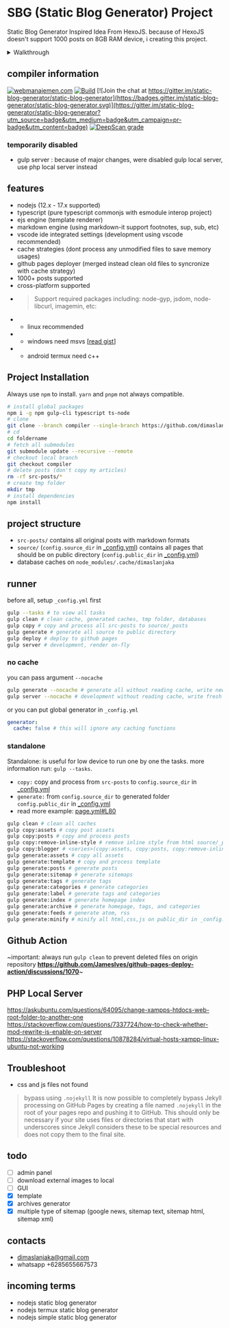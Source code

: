 # SBG (Static Blog Generator) Project
Static Blog Generator Inspired Idea From HexoJS. because of HexoJS doesn't support 1000 posts on 8GB RAM device, i creating this project.

<details>
  <summary>Walkthrough</summary>

  ## Project Walkthrough
  - I switched platforms from blogger to github page.
  ![image](https://user-images.githubusercontent.com/12471057/162500759-7bf0931e-ea5c-4925-b1cb-1653c9ba00bc.png)
  - Using HexoJS for first time, and creating my own platform converter `Blogger to HexoJS` https://github.com/dimaslanjaka/hexo-blogger-xml
  - After a few months, my posts have reached 800. hexojs is starting to become unfriendly, to the point that all my articles are corrupted (not rendered perfectly). And some posts got reduced from page rank.
  - And i got confused, then iam creating this project
</details>

## compiler information
[![webmanajemen.com](https://img.shields.io/website.svg?down_color=red&down_message=down&style=flat-square&up_color=green&up_message=up&label=webmanajemen.com&url=https://webmanajemen.com)](https://webmanajemen.com) [![Build](https://github.com/dimaslanjaka/dimaslanjaka.github.io/actions/workflows/page.yml/badge.svg)](https://github.com/dimaslanjaka/dimaslanjaka.github.io/actions/workflows/page.yml) [![Join the chat at https://gitter.im/static-blog-generator/static-blog-generator](https://badges.gitter.im/static-blog-generator/static-blog-generator.svg)](https://gitter.im/static-blog-generator/static-blog-generator?utm_source=badge&utm_medium=badge&utm_campaign=pr-badge&utm_content=badge) [![DeepScan grade](https://deepscan.io/api/teams/17454/projects/20813/branches/578444/badge/grade.svg)](https://deepscan.io/dashboard#view=project&tid=17454&pid=20813&bid=578444)

### temporarily disabled
- gulp server : because of major changes, were disabled gulp local server, use php local server instead

## features
- nodejs (12.x - 17.x supported)
- typescript (pure typescript commonjs with esmodule interop project)
- ejs engine (template renderer)
- markdown engine (using markdown-it support footnotes, sup, sub, etc)
- vscode ide integrated settings (development using vscode recommended)
- cache strategies (dont process any unmodified files to save memory usages)
- github pages deployer (merged instead clean old files to syncronize with cache strategy)
- 1000+ posts supported
- cross-platform supported
- > Support required packages including: node-gyp, jsdom, node-libcurl, imagemin, etc:
- - linux recommended
- - windows need msvs [[read gist](https://gist.github.com/jtrefry/fd0ea70a89e2c3b7779c)]
- - android termux need c++

## Project Installation
Always use `npm` to install. `yarn` and `pnpm` not always compatible.
```bash
# install global packages
npm i -g npm gulp-cli typescript ts-node
# clone
git clone --branch compiler --single-branch https://github.com/dimaslanjaka/dimaslanjaka.github.io foldername
# cd
cd foldername
# fetch all submodules
git submodule update --recursive --remote
# checkout local branch
git checkout compiler
# delete posts (don't copy my articles)
rm -rf src-posts/*
# create tmp folder
mkdir tmp
# install dependencies
npm install
```

## project structure
- `src-posts/` contains all original posts with markdown formats
- `source/` (`config.source_dir` in [_config.yml](./_config.yml)) contains all pages that should be on public directory (`config.public_dir` in [_config.yml](./_config.yml))
- database caches on `node_modules/.cache/dimaslanjaka`

## runner
before all, setup `_config.yml` first
```bash
gulp --tasks # to view all tasks
gulp clean # clean cache, generated caches, tmp folder, databases
gulp copy # copy and process all src-posts to source/_posts
gulp generate # generate all source to public directory
gulp deploy # deploy to github pages
gulp server # development, render on-fly
```
### no cache
you can pass argument `--nocache`
```bash
gulp generate --nocache # generate all without reading cache, write new cache (fresh generate) instead
gulp server --nocache # development without reading cache, write fresh cache instead
```
or you can put global generator in `_config.yml`
```yaml
generator:
  cache: false # this will ignore any caching functions
```

### standalone
Standalone: is useful for low device to run one by one the tasks. more information run: `gulp --tasks`.
- `copy:` copy and process from `src-posts` to `config.source_dir` in [_config.yml](./_config.yml)
- `generate:` from `config.source_dir` to generated folder `config.public_dir` in [_config.yml](./_config.yml)
- read more example: [page.yml#L80](https://github.com/dimaslanjaka/dimaslanjaka.github.io/blob/c9c113ed51b2a6bbe50edc0ffd3d691980776a0f/.github/workflows/page.yml#L80)
```bash
gulp clean # clean all caches
gulp copy:assets # copy post assets
gulp copy:posts # copy and process posts
gulp copy:remove-inline-style # remove inline style from html source/_posts (useful for migrated from blogger)
gulp copy:blogger # <series>(copy:assets, copy:posts, copy:remove-inline-style)
gulp generate:assets # copy all assets
gulp generate:template # copy and process template
gulp generate:posts # generate posts
gulp generate:sitemap # generate sitemaps
gulp generate:tags # generate tags
gulp generate:categories # generate categories
gulp generate:label # generate tags and categories
gulp generate:index # generate homepage index
gulp generate:archive # generate homepage, tags, and categories
gulp generate:feeds # generate atom, rss
gulp generate:minify # minify all html,css,js on public_dir in _config.yml
```

## Github Action
~important: always run `gulp clean` to prevent deleted files on origin repository **https://github.com/JamesIves/github-pages-deploy-action/discussions/1070**~

## PHP Local Server
https://askubuntu.com/questions/64095/change-xampps-htdocs-web-root-folder-to-another-one
https://stackoverflow.com/questions/7337724/how-to-check-whether-mod-rewrite-is-enable-on-server
https://stackoverflow.com/questions/10878284/virtual-hosts-xampp-linux-ubuntu-not-working

## Troubleshoot
- css and js files not found
> bypass using `.nojekyll`
> It is now possible to completely bypass Jekyll processing on GitHub Pages by creating a file named `.nojekyll` in the root of your pages repo and pushing it to GitHub. This should only be necessary if your site uses files or directories that start with underscores since Jekyll considers these to be special resources and does not copy them to the final site.

## todo
- [ ] admin panel
- [ ] download external images to local
- [ ] GUI
- [x] template
- [x] archives generator
- [x] multiple type of sitemap (google news, sitemap text, sitemap html, sitemap xml)

## contacts
- dimaslanjaka@gmail.com
- whatsapp +6285655667573

## incoming terms
- nodejs static blog generator
- nodejs termux static blog generator
- nodejs simple static blog generator
